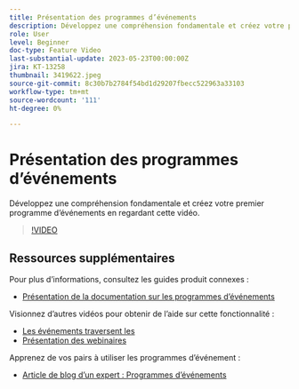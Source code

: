 ```yaml
---
title: Présentation des programmes d’événements
description: Développez une compréhension fondamentale et créez votre premier programme d’événements.
role: User
level: Beginner
doc-type: Feature Video
last-substantial-update: 2023-05-23T00:00:00Z
jira: KT-13258
thumbnail: 3419622.jpeg
source-git-commit: 8c30b7b2784f54bd1d29207fbecc522963a33103
workflow-type: tm+mt
source-wordcount: '111'
ht-degree: 0%

---
```



# Présentation des programmes d’événements

Développez une compréhension fondamentale et créez votre premier programme d’événements en regardant cette vidéo.

>[!VIDEO](https://video.tv.adobe.com/v/3419622/?learn=on)

## Ressources supplémentaires

Pour plus d’informations, consultez les guides produit connexes :

* [Présentation de la documentation sur les programmes d’événements](https://experienceleague.adobe.com/docs/marketo/using/product-docs/demand-generation/events/understanding-events/understanding-event-programs.html?lang=en)

Visionnez d’autres vidéos pour obtenir de l’aide sur cette fonctionnalité :
* [Les événements traversent les](https://experienceleague.adobe.com/docs/marketo-learn/tutorials/events/events-watch.html?lang=en)
* [Présentation des webinaires](https://experienceleague.adobe.com/docs/marketo-learn/tutorials/events/webinar-watch.html?lang=en)

Apprenez de vos pairs à utiliser les programmes d’événement :
* [Article de blog d’un expert : Programmes d’événements](https://nation.marketo.com/t5/product-blogs/marketo-success-series-event-programs/ba-p/299191)

